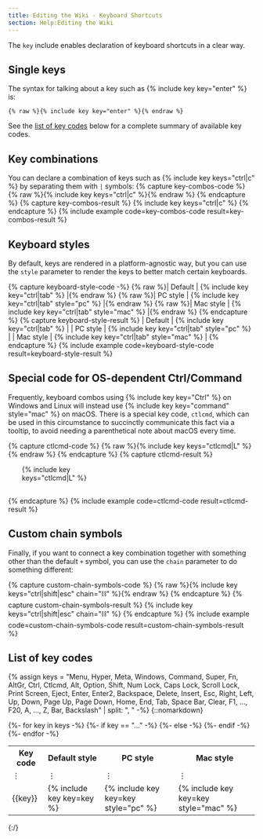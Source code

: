 ```yaml
---
title: Editing the Wiki - Keyboard Shortcuts
section: Help:Editing the Wiki
---
```


The `key` include enables declaration of keyboard shortcuts in a clear way.

## Single keys

The syntax for talking about a key such as {% include key key="enter" %} is:
```liquid
{% raw %}{% include key key="enter" %}{% endraw %}
```

See the [list of key codes](#list-of-key-codes) below for a complete summary of
available key codes.

## Key combinations

You can declare a combination of keys such as {% include key keys="ctrl|c" %}
by separating them with `|` symbols:
{% capture key-combos-code %}
{% raw %}{% include key keys="ctrl|c" %}{% endraw %}
{% endcapture %}
{% capture key-combos-result %}
{% include key keys="ctrl|c" %}
{% endcapture %}
{% include example code=key-combos-code result=key-combos-result %}

## Keyboard styles

By default, keys are rendered in a platform-agnostic way, but you can use the
`style` parameter to render the keys to better match certain keyboards.

{% capture keyboard-style-code -%}
{% raw %}| Default   | {% include key key="ctrl|tab" %}             |{% endraw %}
{% raw %}| PC style  | {% include key key="ctrl|tab" style="pc" %}  |{% endraw %}
{% raw %}| Mac style | {% include key key="ctrl|tab" style="mac" %} |{% endraw %}
{% endcapture %}
{% capture keyboard-style-result %}
| Default   | {% include key key="ctrl|tab" %}             |
| PC style  | {% include key key="ctrl|tab" style="pc" %}  |
| Mac style | {% include key key="ctrl|tab" style="mac" %} |
{% endcapture %}
{% include example code=keyboard-style-code result=keyboard-style-result %}

## Special code for OS-dependent Ctrl/Command

Frequently, keyboard combos using {% include key key="Ctrl" %} on Windows and
Linux will instead use {% include key key="command" style="mac" %} on macOS.
There is a special key code, `ctlcmd`, which can be used in this circumstance
to succinctly communicate this fact via a tooltip, to avoid needing a
parenthetical note about macOS every time.

{% capture ctlcmd-code %}
{% raw %}{% include key keys="ctlcmd|L" %}{% endraw %}
{% endcapture %}
{% capture ctlcmd-result %}
<div style="padding-left: 2em; width: 9rem; height: 4rem">{% include key keys="ctlcmd|L" %}</div>
{% endcapture %}
{% include example code=ctlcmd-code result=ctlcmd-result %}

## Custom chain symbols

Finally, if you want to connect a key combination together with something
other than the default `+` symbol, you can use the `chain` parameter
to do something different:

{% capture custom-chain-symbols-code %}
{% raw %}{% include key keys="ctrl|shift|esc" chain="&#9939;" %}{% endraw %}
{% endcapture %}
{% capture custom-chain-symbols-result %}
{% include key keys="ctrl|shift|esc" chain="&#9939;" %}
{% endcapture %}
{% include example code=custom-chain-symbols-code result=custom-chain-symbols-result %}

## List of key codes

{% assign keys = "Menu, Hyper, Meta, Windows, Command, Super, Fn, AltGr, Ctrl, Ctlcmd, Alt, Option, Shift, Num Lock, Caps Lock, Scroll Lock, Print Screen, Eject, Enter, Enter2, Backspace, Delete, Insert, Esc, Right, Left, Up, Down, Page Up, Page Down, Home, End, Tab, Space Bar, Clear, F1, ..., F20, A, ..., Z, Bar, Backslash" | split: ", " -%}
{::nomarkdown}
<table>
  <tr>
    <th>Key code</th>
    <th>Default style</th>
    <th>PC style</th>
    <th>Mac style</th>
  </tr>
  {%- for key in keys -%}
    {%- if key == "..." -%}
  <tr><td>&#8942;</td><td>&#8942;</td><td>&#8942;</td><td>&#8942;</td></tr>
    {%- else -%}
  <tr>
    <td>{{key}}</td>
    <td>{% include key key=key %}</td>
    <td>{% include key key=key style="pc" %}</td>
    <td>{% include key key=key style="mac" %}</td>
  </tr>
    {%- endif -%}
  {%- endfor -%}
</table>
{:/}
